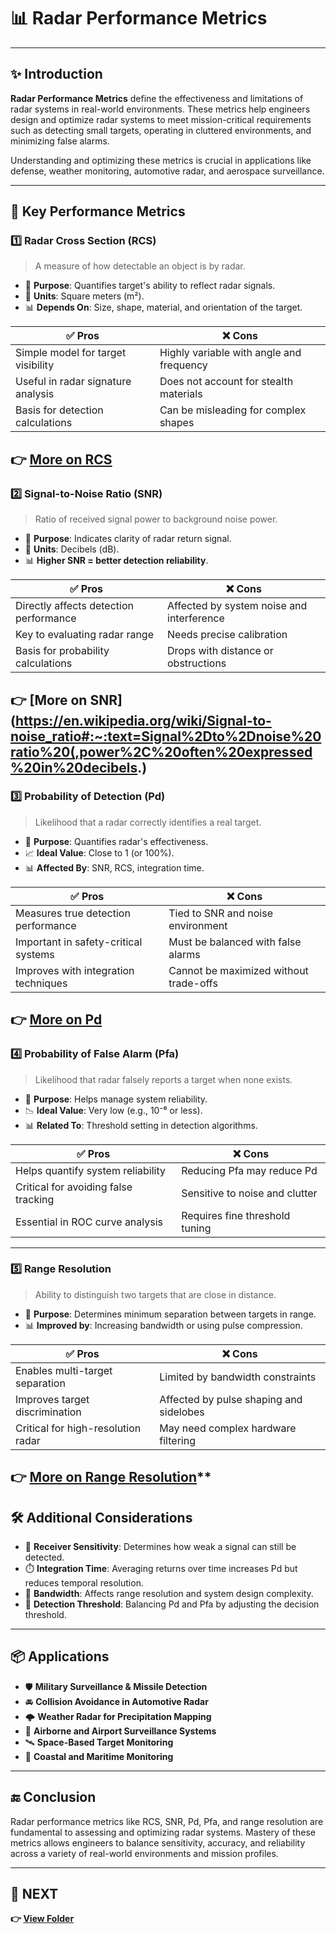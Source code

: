 # 📊 Radar Performance Metrics

---

## ✨ Introduction

**Radar Performance Metrics** define the effectiveness and limitations of radar systems in real-world environments. These metrics help engineers design and optimize radar systems to meet mission-critical requirements such as detecting small targets, operating in cluttered environments, and minimizing false alarms.

Understanding and optimizing these metrics is crucial in applications like defense, weather monitoring, automotive radar, and aerospace surveillance.

---

## 🔹 Key Performance Metrics

### 1️⃣ **Radar Cross Section (RCS)**

> A measure of how detectable an object is by radar.

- 📌 **Purpose**: Quantifies target's ability to reflect radar signals.
- 📏 **Units**: Square meters (m²).
- 📊 **Depends On**: Size, shape, material, and orientation of the target.

| ✅ Pros                          | ❌ Cons                               |
|----------------------------------|---------------------------------------|
| Simple model for target visibility | Highly variable with angle and frequency |
| Useful in radar signature analysis | Does not account for stealth materials |
| Basis for detection calculations | Can be misleading for complex shapes  |

**👉 [More on RCS](https://en.wikipedia.org/wiki/Radar_cross_section)**
---

### 2️⃣ **Signal-to-Noise Ratio (SNR)**

> Ratio of received signal power to background noise power.

- 📌 **Purpose**: Indicates clarity of radar return signal.
- 📏 **Units**: Decibels (dB).
- 📊 **Higher SNR = better detection reliability**.

| ✅ Pros                        | ❌ Cons                               |
|-------------------------------|---------------------------------------|
| Directly affects detection performance | Affected by system noise and interference |
| Key to evaluating radar range | Needs precise calibration             |
| Basis for probability calculations | Drops with distance or obstructions  |

**👉 [More on SNR](https://en.wikipedia.org/wiki/Signal-to-noise_ratio#:~:text=Signal%2Dto%2Dnoise%20ratio%20(,power%2C%20often%20expressed%20in%20decibels.)**
---

### 3️⃣ **Probability of Detection (Pd)**

> Likelihood that a radar correctly identifies a real target.

- 📌 **Purpose**: Quantifies radar's effectiveness.
- 📈 **Ideal Value**: Close to 1 (or 100%).
- 📊 **Affected By**: SNR, RCS, integration time.

| ✅ Pros                        | ❌ Cons                          |
|-------------------------------|----------------------------------|
| Measures true detection performance | Tied to SNR and noise environment |
| Important in safety-critical systems | Must be balanced with false alarms |
| Improves with integration techniques | Cannot be maximized without trade-offs |

**👉 [More on Pd](https://www.radartutorial.eu/01.basics/Probability%20of%20Detection.en.html)**
---

### 4️⃣ **Probability of False Alarm (Pfa)**

> Likelihood that radar falsely reports a target when none exists.

- 📌 **Purpose**: Helps manage system reliability.
- 📉 **Ideal Value**: Very low (e.g., 10⁻⁶ or less).
- 📊 **Related To**: Threshold setting in detection algorithms.

| ✅ Pros                       | ❌ Cons                           |
|------------------------------|-----------------------------------|
| Helps quantify system reliability | Reducing Pfa may reduce Pd         |
| Critical for avoiding false tracking | Sensitive to noise and clutter    |
| Essential in ROC curve analysis | Requires fine threshold tuning     |

---

### 5️⃣ **Range Resolution**

> Ability to distinguish two targets that are close in distance.

- 📌 **Purpose**: Determines minimum separation between targets in range.
- 📊 **Improved by**: Increasing bandwidth or using pulse compression.

| ✅ Pros                          | ❌ Cons                             |
|----------------------------------|-------------------------------------|
| Enables multi-target separation  | Limited by bandwidth constraints    |
| Improves target discrimination   | Affected by pulse shaping and sidelobes |
| Critical for high-resolution radar | May need complex hardware filtering |

**👉 [More on Range Resolution](https://www.radartutorial.eu/01.basics/Range%20Resolution.en.html)****
---

## 🛠️ Additional Considerations

- 📐 **Receiver Sensitivity**: Determines how weak a signal can still be detected.
- ⏱️ **Integration Time**: Averaging returns over time increases Pd but reduces temporal resolution.
- 📶 **Bandwidth**: Affects range resolution and system design complexity.
- 🎯 **Detection Threshold**: Balancing Pd and Pfa by adjusting the decision threshold.

---

## 📦 Applications

- 🛡️ **Military Surveillance & Missile Detection**
- 🚘 **Collision Avoidance in Automotive Radar**
- 🌩️ **Weather Radar for Precipitation Mapping**
- 🛫 **Airborne and Airport Surveillance Systems**
- 🛰️ **Space-Based Target Monitoring**
- 🌊 **Coastal and Maritime Monitoring**

---

## 🔚 Conclusion

Radar performance metrics like RCS, SNR, Pd, Pfa, and range resolution are fundamental to assessing and optimizing radar systems. Mastery of these metrics allows engineers to balance sensitivity, accuracy, and reliability across a variety of real-world environments and mission profiles.

---

## 🔹 NEXT  
**👉 [View Folder](./Performance)**
